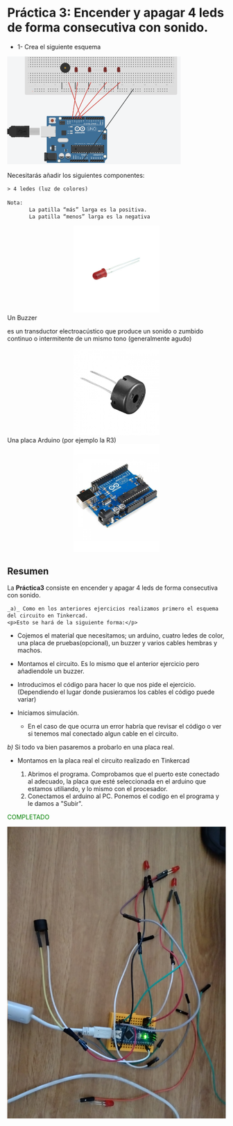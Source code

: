 
    
# Práctica 3: Encender y apagar 4 leds de forma consecutiva con sonido.

- 1- Crea el siguiente esquema 

<img src="ImagenEjercicio.PNG" alt="drawing" width="400px"/>

Necesitarás añadir los siguientes componentes: 

    > 4 ledes (luz de colores)

    Nota:
           La patilla “más” larga es la positiva.
           La patilla “menos” larga es la negativa 

      
<div align="center">
<img src="../imagenes_readme/ledRojo.jpg" alt="drawing" width="200px"/>
</div>
    Un Buzzer

 <p> es un transductor electroacústico que produce un sonido o zumbido continuo o intermitente de un mismo tono (generalmente agudo)</p>
<div align="center">
<img src="../imagenes_readme/buzzer.jpg" alt="drawing" width="200px"/>
</div>
    Una placa Arduino (por ejemplo la R3)
<div align="center">
<img src="../imagenes_readme/arduino.jpg" alt="drawing" width="200px"/>
</div>

## Resumen 
La  __Práctica3__ consiste en encender y apagar 4 leds de forma consecutiva con sonido.

    _a)_ Como en los anteriores ejercicios realizamos primero el esquema del circuito en Tinkercad.
    <p>Esto se hará de la siguiente forma:</p>

- Cojemos el material que necesitamos; un arduino, cuatro ledes de color, una placa de pruebas(opcional), un buzzer y  varios cables hembras y machos.
- Montamos el circuito. Es lo mismo que el anterior ejercicio pero añadiendole un buzzer.
- Introducimos el código para hacer lo que nos pide el ejercicio. (Dependiendo el lugar donde pusieramos los cables el código puede variar)
  
- Iniciamos simulación.
    - En el caso de que ocurra un error habría que revisar el código o ver si tenemos mal conectado algun cable en el circuito.


_b)_ Si todo va bien pasaremos a probarlo en una placa real.

  
- Montamos en la placa real el circuito realizado en Tinkercad 
         
    1. Abrimos el programa. Comprobamos que el puerto este conectado al adecuado, la placa que esté seleccionada en el arduino que estamos utiliando, y lo mismo con el procesador.
    2. Conectamos el arduino al PC. Ponemos el codigo en el programa y le damos a "Subir".
    
<span style='color:green'>COMPLETADO</span>

<div align="center">

<img src="ArduinoRealPractica3.jpg" alt="drawing" width="600px" />

</div>



  

